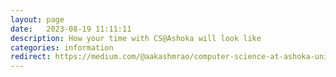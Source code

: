 ```yaml
---
layout: page
date:   2023-08-19 11:11:11
description: How your time with CS@Ashoka will look like
categories: information
redirect: https://medium.com/@aakashmrao/computer-science-at-ashoka-university-2ada9b92110c
---
```

